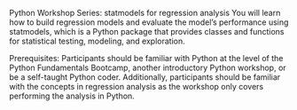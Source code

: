 Python Workshop Series: statmodels for regression analysis
You will learn how to build regression models and evaluate the model’s performance using statmodels, which is a Python package that provides classes and functions for statistical testing, modeling, and exploration.

Prerequisites: Participants should be familiar with Python at the level of the Python Fundamentals Bootcamp, another introductory Python workshop, or be a self-taught Python coder. Additionally, participants should be familiar with the concepts in regression analysis as the workshop only covers performing the analysis in Python.
